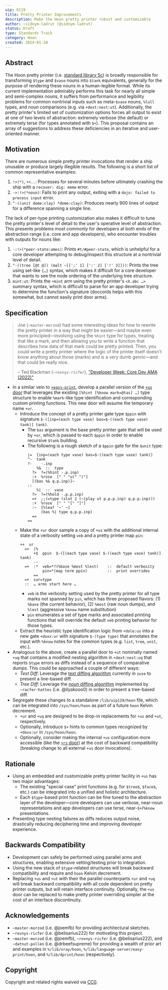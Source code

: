 ```yaml
---
uip: 0119
title: Pretty Printer Improvements
description: Make the Hoon pretty printer robust and customizable
author: ~sidnym-ladrut (@sidnym-ladrut)
status: Draft
type: Standards Track
category: Hoon
created: 2024-01-20
---
```


## Abstract

The Hoon pretty printer (i.e. [standard library 5c][stdlib-5c]) is broadly
responsible for transforming `$type` and `$vase` nouns into `$tank`
equivalents, generally for the purpose of rendering these nouns in a
human-legible format. While its current implementation admirably performs this
task for nearly all simple and semi-complex nouns, it suffers from performance
and legibility problems for common nontrivial inputs such as meta-`$vase`
nouns, `%lull` types, and noun comparisons (e.g. via `+dext:nest:ut`).
Additionally, the pretty printer's limited set of customization options forces
all output to exist at one of two levels of abstraction: extremely verbose (the
default) or extremely terse (for types annotated with `$+`). This proposal
contains an array of suggestions to address these deficiencies in an iterative
and user-oriented manner.

## Motivation

There are numerous simple pretty printer invocations that render a ship
unusable or produce largely illegible results. The following is a short list of
common representative examples:

1. `!>(*)`, `+<..`: Processes for several minutes before ultimately crashing the
   ship with a `recover: dig: meme` error.
2. `->:!>(*noun)`: Fails to print any output, exiting with a `dojo: failed to
   process input` error.
3. `^-((unit dome:clay) *dome:clay)`: Produces nearly 900 lines of output for a
   difference spanning a single line.

The lack of per-type printing customization also makes it difficult to tune
the pretty printer's level of detail to the user's operative level of
abstraction. This presents problems most commonly for developers at both ends
of the abstraction range (i.e. core and app developers), who encounter troubles
with outputs for nouns like:

1. `-:!>(*peer-state:ames)`: Prints `#t/#peer-state`, which is unhelpful for a
   core developer attempting to debug/inspect this structure at a nontrivial
   level of detail.
2. `^-((tree [@t @]) (malt ~[[';' 1] [':' 2] ['!' 3]]))`: Prints the tree using
   set-like `{…}` syntax, which makes it difficult for a core developer that
   wants to see the node ordering of the underlying tree structure.
3. `mint:ut`: Prints the `+mint` arm using the pretty printer's `<X.abc …>`
   summary syntax, which is difficult to parse for an app developer trying to
   determine the function's signature (doccords helps with this somewhat,
   but cannot easily print door arms).

## Specification

> Joe (`~master-morzod`) had some interesting ideas for how to rewrite the pretty
> printer in a way that might be easier—and maybe even more principled—involving
> using the `%hint` type for types, treating that like a mark, and then
> allowing you to write a function that describes how data of that mark could be
> pretty printed. Then, you could write a pretty printer where the logic of the
> printer itself doesn't know anything about those (marks) and is a very dumb
> genric—and that could be really nice.
>
> – Ted Blackman (`~rovnys-ricfer`), ["Developer Week: Core Dev AMA (2022)"][cdama-22]

- In a similar vein to [`+easy-print`][stdlib-ep], develop a parallel version
  of the [`+us` door][stdlib-5c] that leverages the existing `[%hint [%know
  mark=@tas] …]` type structure to enable `%mark`-like type identification and
  corresponding custom printing functions. This new door will assume the
  temporary name `+ur`.
  - Introduce the concept of a pretty printer gate type `$ppin` with signature
    `$-([inp=(each type vase) bas=$-((each type vase) tank)] tank)`.
    - The `bas` argument is the base pretty printer gate that will be used by
      `+ur`, which is passed to each `$ppin` in order to enable recursive `$tank`
      building.
    - The following is a rough sketch of a `$ppin` gate for the `$unit` type:
      ```hoon
      |=  [inp=(each type vase) bas=$-((each type vase) tank)]
      ^-  tank
      ?-    -.inp
          %&  ::  type
        ?>  ?=(%hint -.p.inp)
        :+  %rose  [" " "u(" ")"]
        [(bas %& q.p.inp)]~
      ::
          %|  ::  vase
        ?>  ?=(%hold -.p.p.inp)
        =+  ;;(=type (slot 2 (~(play ut p.p.p.inp) q.p.p.inp)))
        :+  %rose  [" " "[" "]"]
        :~  [%leaf '~' ~]
            (bas %| type q.p.p.inp)
        ==
      ==
      ```
  - Make the `+ur` door sample a copy of `+us` with the additional internal
    state of a verbosity setting `veb` and a pretty printer map `pin`:
    ```hoon
    ++  ur
      =>  |%
          +$  ppin  $-([(each type vase) $-((each type vase) tank)] tank)
          --
      =+  :*  veb=*?(%base %most %lest)    ::  default verbosity
              pin=*(map term ppin)         ::  print overrides
          ==
      =+  sur=type
      ::  … arms start here …
    ```
    - `veb` is the verbosity setting used by the pretty printer for all type
      marks not spanned by `pin`, which has three proposed flavors: (1) `%base`
      (the current behavior), (2) `%most` (raw noun dumps), and `%lest`
      (aggressive `%know` name substitution)
    - `pin` enumerates a set of type marks and associated printing functions
      that will override the default `veb` printing behavior for those types.
  - Extract the heuristic type identification logic from `+dole:us` into a new
    gate `+doxx:ur` with signature `$-(type type)` that annotates the input
    with `%know` notes for the common types (e.g. `list`, `tree`, `unit`, etc.).
- Analogous to the above, create a parallel door to `+ut` nominally named `+uq`
  that contains a modified nesting algorithm in `+dext:nest:uq` that reports
  `$type` errors as diffs instead of a sequence of comparative dumps. This could
  be approached a couple of different ways:
  - *Text Diff*: Leverage the [text diffing
    algorithm](https://github.com/urbit/urbit/blob/develop/pkg/arvo/sys/zuse.hoon#L3966)
    currently in `zuse` to present a line-based diff.
  - *Tree Diff*: Leverage the [noun diffing
  algorithm](https://github.com/urbit/urbit/pull/6681) implemented by
  `~racfer-hattes` (i.e. @ilyakooo0) in order to present a tree-based diff.
- Segregate these changes to a standalone `/lib/uip119/hoon` file, which can be
  integrated into `/sys/hoon/hoon` as part of a future `hoon` Kelvin decrement.
  - `+ur` and `+uq` are designed to be drop-in replacements for `+us` and `+ut`,
    respectively.
  - Optionally, introduce `$+` hints to common types recognized by `+doxx:ur`
    in `/sys/hoon/hoon`.
  - Optionally, consider making the internal `+us` configuration more
    accessible (like the [`+rs` door][stdlib-rs]) at the cost of backward
    compatibility (breaking change to all external `+us` door invocations).

## Rationale

- Using an embedded and customizable pretty printer facility in `+us` has two
  major advantages:
  - The existing "special case" print functions (e.g. for `$tree`s, `$face`s,
    etc.) can be integrated into a unified and holistic architecture.
  - Each `$type`-based print function can be fine tuned to the abstraction
    layer of the developer—core developers can use verbose, near-noun
    representations and app developers can use terse, near-`$+`/`%know`
    presentations.
- Presenting type nesting failures as diffs reduces output noise, drastically
  reducing deciphering time and improving developer experience.

## Backwards Compatibility

- Development can safely be performed using parallel arms and structures,
  enabling extensive vetting/testing prior to integration.
- Using the new stack of `$type`-related structures will break backward
  compatibility and require and `hoon` Kelvin decrement.
- Replacing `+us` and `+ut` with their the parallel counterparts `+ur` and
  `+uq` will break backward compatibility with all code dependent on pretty
  printer outputs, but will retain interface continuity. Optionally, the `+us`
  door can be replaced to make pretty printer overriding simpler at the cost of
  an interface discontinuity.

## Acknowledgements

- `~master-morzod` (i.e. @joemfb) for providing architectural sketches.
- `~rovnys-ricfer` (i.e. @belisarius222) for motivating this project.
- `~master-morzod` (i.e. @joemfb), `~rovnys-ricfer` (i.e. @belisarius222), and
  `~datnut-pollen` (i.e. @drbeefsupreme) for providing a wealth of prior art and
  examples in `%/lib/xray/hoon`, `%/lib/language-server/easy-print/hoon`, and
  `%/lib/dprint/hoon` (respectively).

## Copyright

Copyright and related rights waived via [CC0](../LICENSE.md).


[stdlib-5c]: https://docs.urbit.org/language/hoon/reference/stdlib/5c
[stdlib-ep]: https://github.com/urbit/urbit/blob/develop/pkg/base-dev/lib/language-server/easy-print.hoon
[stdlib-rs]: https://docs.urbit.org/courses/hoon-school/S-math#rs-as-a-door
[cdama-22]: https://www.youtube.com/watch?v=SI_B7H8tSRE&t=3416
